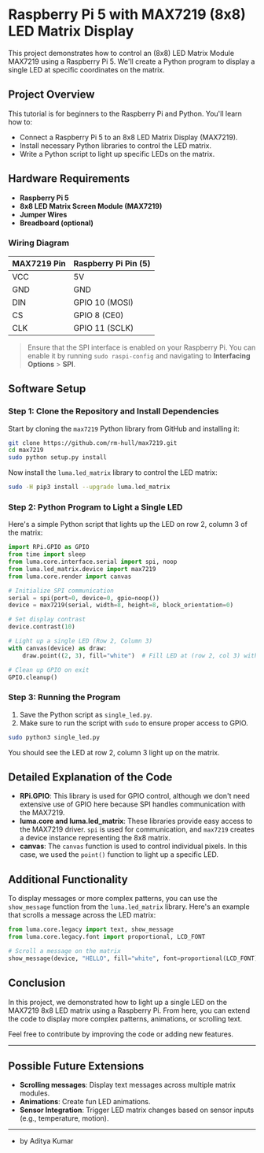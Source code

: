 # Raspberry Pi 5 with MAX7219 (8x8) LED Matrix Display

This project demonstrates how to control an (8x8) LED Matrix Module MAX7219 using a Raspberry Pi 5. We'll create a Python program to display a single LED at specific coordinates on the matrix.

## Project Overview

This tutorial is for beginners to the Raspberry Pi and Python. You'll learn how to:

- Connect a Raspberry Pi 5 to an 8x8 LED Matrix Display (MAX7219).
- Install necessary Python libraries to control the LED matrix.
- Write a Python script to light up specific LEDs on the matrix.

## Hardware Requirements

- **Raspberry Pi 5**
- **8x8 LED Matrix Screen Module (MAX7219)**
- **Jumper Wires**
- **Breadboard (optional)**

### Wiring Diagram

| MAX7219 Pin | Raspberry Pi Pin (5) |
|-------------|------------------------|
| VCC         | 5V                     |
| GND         | GND                    |
| DIN         | GPIO 10 (MOSI)         |
| CS          | GPIO 8 (CE0)           |
| CLK         | GPIO 11 (SCLK)         |

> Ensure that the SPI interface is enabled on your Raspberry Pi. You can enable it by running `sudo raspi-config` and navigating to **Interfacing Options** > **SPI**.

## Software Setup

### Step 1: Clone the Repository and Install Dependencies

Start by cloning the `max7219` Python library from GitHub and installing it:

```bash
git clone https://github.com/rm-hull/max7219.git
cd max7219
sudo python setup.py install
```

Now install the `luma.led_matrix` library to control the LED matrix:

```bash
sudo -H pip3 install --upgrade luma.led_matrix
```

### Step 2: Python Program to Light a Single LED

Here's a simple Python script that lights up the LED on row 2, column 3 of the matrix:

```python
import RPi.GPIO as GPIO
from time import sleep
from luma.core.interface.serial import spi, noop
from luma.led_matrix.device import max7219
from luma.core.render import canvas

# Initialize SPI communication
serial = spi(port=0, device=0, gpio=noop())
device = max7219(serial, width=8, height=8, block_orientation=0)

# Set display contrast
device.contrast(10)

# Light up a single LED (Row 2, Column 3)
with canvas(device) as draw:
    draw.point((2, 3), fill="white")  # Fill LED at (row 2, col 3) with white

# Clean up GPIO on exit
GPIO.cleanup()
```

### Step 3: Running the Program

1. Save the Python script as `single_led.py`.
2. Make sure to run the script with `sudo` to ensure proper access to GPIO.

```bash
sudo python3 single_led.py
```

You should see the LED at row 2, column 3 light up on the matrix.

## Detailed Explanation of the Code

- **RPi.GPIO**: This library is used for GPIO control, although we don't need extensive use of GPIO here because SPI handles communication with the MAX7219.
- **luma.core and luma.led_matrix**: These libraries provide easy access to the MAX7219 driver. `spi` is used for communication, and `max7219` creates a device instance representing the 8x8 matrix.
- **canvas**: The `canvas` function is used to control individual pixels. In this case, we used the `point()` function to light up a specific LED.

## Additional Functionality

To display messages or more complex patterns, you can use the `show_message` function from the `luma.led_matrix` library. Here's an example that scrolls a message across the LED matrix:

```python
from luma.core.legacy import text, show_message
from luma.core.legacy.font import proportional, LCD_FONT

# Scroll a message on the matrix
show_message(device, "HELLO", fill="white", font=proportional(LCD_FONT), scroll_delay=0.1)
```

## Conclusion

In this project, we demonstrated how to light up a single LED on the MAX7219 8x8 LED matrix using a Raspberry Pi. From here, you can extend the code to display more complex patterns, animations, or scrolling text.

Feel free to contribute by improving the code or adding new features.

---

## Possible Future Extensions

- **Scrolling messages**: Display text messages across multiple matrix modules.
- **Animations**: Create fun LED animations.
- **Sensor Integration**: Trigger LED matrix changes based on sensor inputs (e.g., temperature, motion).

---

- by Aditya Kumar